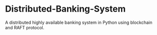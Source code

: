 # Distributed-Banking-System
A distributed highly available banking system in Python using blockchain and RAFT protocol.
